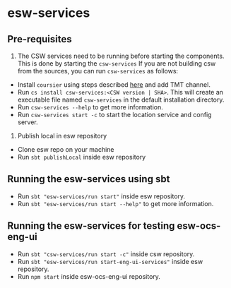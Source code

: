 # esw-services

## Pre-requisites

1. The CSW services need to be running before starting the components.
This is done by starting the `csw-services`
If you are not building csw from the sources, you can run `csw-services` as follows:

- Install `coursier` using steps described [here](https://tmtsoftware.github.io/csw/apps/csinstallation.html) and add TMT channel.
- Run `cs install csw-services:<CSW version | SHA>`. This will create an executable file named `csw-services` in the default installation directory.
- Run `csw-services --help` to get more information.
- Run `csw-services start -c` to start the location service and config server.

1. Publish local in esw repository
- Clone esw repo on your machine
- Run `sbt publishLocal` inside esw repository


## Running the esw-services using sbt

- Run `sbt "esw-services/run start"` inside esw repository.
- Run `sbt "esw-services/run start --help"` to get more information.

## Running the esw-services for testing esw-ocs-eng-ui

- Run `sbt "csw-services/run start -c"` inside csw repository.
- Run `sbt "esw-services/run start-eng-ui-services"` inside esw repository.
- Run `npm start` inside esw-ocs-eng-ui repository.
